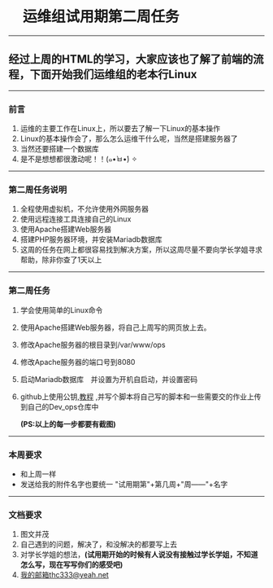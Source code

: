 # 　运维组试用期第二周任务

---

## 经过上周的HTML的学习，大家应该也了解了前端的流程，下面开始我们运维组的老本行Linux

---

### 前言

1. 运维的主要工作在Linux上，所以要去了解一下Linux的基本操作
2. Linux的基本操作会了，那么怎么运维干什么呢，当然是搭建服务器了
3. 当然还要搭建一个数据库
4. 是不是想想都很激动呢！！(๑•̀ㅂ•́) ✧

---

### 第二周任务说明

1. 全程使用虚拟机，不允许使用外网服务器
2. 使用远程连接工具连接自己的Linux
3. 使用Apache搭建Web服务器
4. 搭建PHP服务器环境，并安装Mariadb数据库
5. 这周的任务在网上都很容易找到解决方案，所以这周尽量不要向学长学姐寻求帮助，除非你查了1天以上

---

### 第二周任务

1. 学会使用简单的Linux命令

2. 使用Apache搭建Web服务器，将自己上周写的网页放上去。

3. 修改Apache服务器的根目录到/var/www/ops

4. 修改Apache服务器的端口号到8080

5. 启动Mariadb数据库　并设置为开机自启动，并设置密码

6. github上使用公钥,[教程](https://blog.csdn.net/fenghuibian/article/details/73350890) ,并写个脚本将自己写的脚本和一些需要交的作业上传到自己的Dev_ops仓库中

   **(PS:以上的每一步都要有截图)**

---

### 本周要求

- 和上周一样
- 发送给我的附件名字也要统一 "试用期第"+第几周+"周——"+名字

---

### 文档要求

1. 图文并茂
2. 自己遇到的问题，解决了，和没解决的都要写上去
3. 对学长学姐的想法，**(试用期开始的时候有人说没有接触过学长学姐，不知道怎么写，现在写写你们的感受吧)**
4. 我的邮箱thc333@yeah.net



